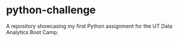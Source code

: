 # python-challenge
A repository showcasing my first Python assignment for the UT Data Analytics Boot Camp. 
